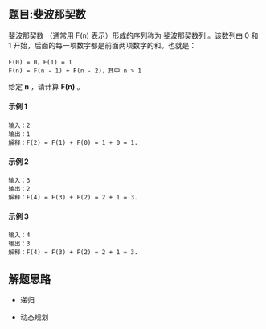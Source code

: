 ## 题目:斐波那契数
斐波那契数 （通常用 F(n) 表示）形成的序列称为 斐波那契数列 。该数列由 0 和 1 开始，后面的每一项数字都是前面两项数字的和。也就是：

    F(0) = 0，F(1) = 1
    F(n) = F(n - 1) + F(n - 2)，其中 n > 1

给定 **n** ，请计算 **F(n)** 。

#### 示例 1

    输入：2
    输出：1
    解释：F(2) = F(1) + F(0) = 1 + 0 = 1.

#### 示例 2
    
    输入：3
    输出：2
    解释：F(4) = F(3) + F(2) = 2 + 1 = 3.
    
#### 示例 3

    输入：4
    输出：3
    解释：F(4) = F(3) + F(2) = 2 + 1 = 3.


## 解题思路

- 递归

- 动态规划

